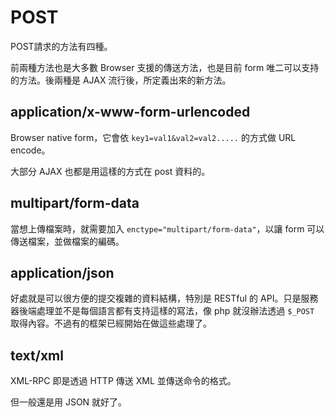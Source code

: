 # POST

POST請求的方法有四種。

前兩種方法也是大多數 Browser 支援的傳送方法，也是目前 form 唯二可以支持的方法。後兩種是 AJAX 流行後，所定義出來的新方法。

## application/x-www-form-urlencoded

Browser native form，它會依 `key1=val1&val2=val2.....` 的方式做 URL encode。

大部分 AJAX 也都是用這樣的方式在 post 資料的。

## multipart/form-data

當想上傳檔案時，就需要加入 `enctype="multipart/form-data"`，以讓 form 可以傳送檔案，並做檔案的編碼。

## application/json

好處就是可以很方便的提交複雜的資料結構，特別是 RESTful 的 API。只是服務器後端處理並不是每個語言都有支持這樣的寫法，像 php 就沒辦法透過 `$_POST` 取得內容。不過有的框架已經開始在做這些處理了。

## text/xml

XML-RPC 即是透過 HTTP 傳送 XML 並傳送命令的格式。

但一般還是用 JSON 就好了。
